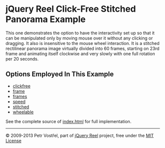 jQuery Reel Click-Free Stitched Panorama Example
================================================

This one demonstrates the option to have the interactivity set up
so that it can be manipulated only by moving mouse over it without any
clicking or dragging. It also is insensitive to the mouse wheel
interaction. It is a stitched rectilinear panorama image virtually
divided into 60 frames, starting on 23rd frame and animating itself
clockwise and very slowly with one full rotation per 20 seconds.


Options Employed In This Example
--------------------------------

- [clickfree](http://reel360.org/reel#clickfree)
- [frame](http://reel360.org/reel#frame)
- [frames](http://reel360.org/reel#frames)
- [speed](http://reel360.org/reel#speed)
- [stitched](http://reel360.org/reel#stitched)
- [wheelable](http://reel360.org/reel#wheelable)

See the complete source of [index.html](index.html) for full
implementation.

---
&copy; 2009-2013 Petr Vostřel, part of [jQuery Reel][reel] project, free under the [MIT License][license]



[reel]:http://reel360.org
[license]:https://raw.github.com/pisi/Reel/master/LICENSE.txt
